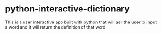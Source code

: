 # python-interactive-dictionary
This is a user interactive app built with python that will ask the user to input a word and it will return the definition of that word

